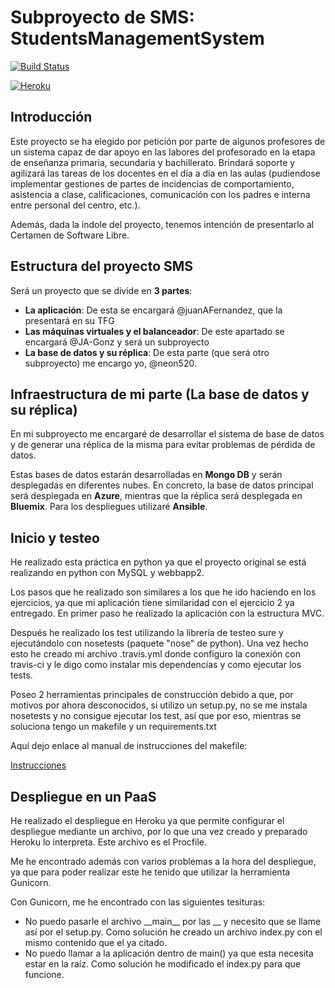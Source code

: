 # Subproyecto de SMS: StudentsManagementSystem

[![Build Status](https://travis-ci.org/neon520/SMS-BDyReplica.svg?branch=master)](https://travis-ci.org/neon520/SMS-BDyReplica)

[![Heroku](https://www.herokucdn.com/deploy/button.png)](https://smsbdtradicional.herokuapp.com/)


## Introducción

Este proyecto se ha elegido por petición por parte de algunos profesores de un sistema capaz de dar apoyo en las labores del profesorado en la etapa de enseñanza primaria, secundaria y bachillerato. Brindará soporte y agilizará las tareas de los docentes en el día a día en las aulas (pudiendose implementar gestiones de partes de incidencias de comportamiento, asistencia a clase, calificaciones, comunicación con los padres e interna entre personal del centro, etc.). 

Además, dada la índole del proyecto, tenemos intención de presentarlo al Certamen de Software Libre.

## Estructura del proyecto SMS

Será un proyecto que se divide en **3 partes**:
- **La aplicación**: 
De esta se encargará @juanAFernandez, que la presentará en su TFG
- **Las máquinas virtuales y el balanceador**:
De este apartado se encargará @JA-Gonz y será un subproyecto
- **La base de datos y su réplica**:
De esta parte (que será otro subproyecto) me encargo yo, @neon520.

## Infraestructura de mi parte (La base de datos y su réplica)

En mi subproyecto me encargaré de desarrollar el sistema de base de datos y de generar una réplica de la misma para evitar problemas de pérdida de datos.

Estas bases de datos estarán desarrolladas en **Mongo DB** y serán desplegadas en diferentes nubes. En concreto, la base de datos principal será desplegada en **Azure**, mientras que la réplica será desplegada en **Bluemix**. Para los despliegues utilizaré **Ansible**.


## Inicio y testeo

He realizado esta práctica en python ya que el proyecto original se está realizando en python con MySQL y webbapp2.

Los pasos que he realizado son similares a los que he ido haciendo en los ejercicios, ya que mi aplicación tiene similaridad con el ejercicio 2 ya entregado. En primer paso he realizado la aplicación con la estructura MVC. 

Después he realizado los test utilizando la librería de testeo sure y ejecutándolo con nosetests (paquete "nose" de python). Una vez hecho esto he creado mi archivo .travis.yml donde configuro la conexión con travis-ci y le digo como instalar mis dependencias y como ejecutar los tests.

Poseo 2 herramientas principales de construcción debido a que, por motivos por ahora desconocidos, si utilizo un setup.py, no se me instala nosetests y no consigue ejecutar los test, así que por eso, mientras se soluciona tengo un makefile y un requirements.txt

Aquí dejo enlace al manual de instrucciones del makefile:

[Instrucciones](https://github.com/neon520/SMS-BDyReplica/blob/master/instrucciones.md)

## Despliegue en un PaaS

He realizado el despliegue en Heroku ya que permite configurar el despliegue mediante un archivo, por lo que una vez creado y preparado Heroku lo interpreta. Este archivo es el Procfile.

Me he encontrado además con varios problemas a la hora del despliegue, ya que para poder realizar este he tenido que utilizar la herramienta Gunicorn.

Con Gunicorn, me he encontrado con las siguientes tesituras:
- No puedo pasarle el archivo \_\_main\_\_ por las \_\_ y necesito que se llame así por el setup.py. Como solución he creado un archivo index.py con el mismo contenido que el ya citado.
- No puedo llamar a la aplicación dentro de main() ya que esta necesita estar en la raíz. Como solución he modificado el index.py para que funcione.
